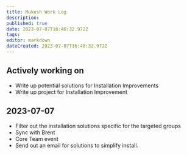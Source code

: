 ```yaml
---
title: Mukesh Work Log
description: 
published: true
date: 2023-07-07T16:40:32.972Z
tags: 
editor: markdown
dateCreated: 2023-07-07T16:40:32.972Z
---
```


## Actively working on

- Write up potential solutions for Installation Improvements
- Write up project for Installation Improvement

## 2023-07-07

- Filter out the installation solutions specific for the targeted groups 
- Sync with Brent
- Core Team event
- Send out an email for solutions to simplify install.